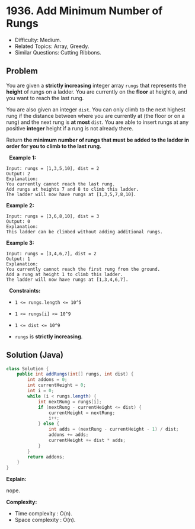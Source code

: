 # 1936. Add Minimum Number of Rungs

- Difficulty: Medium.
- Related Topics: Array, Greedy.
- Similar Questions: Cutting Ribbons.

## Problem

You are given a **strictly increasing** integer array ```rungs``` that represents the **height** of rungs on a ladder. You are currently on the **floor** at height ```0```, and you want to reach the last rung.

You are also given an integer ```dist```. You can only climb to the next highest rung if the distance between where you are currently at (the floor or on a rung) and the next rung is **at most** ```dist```. You are able to insert rungs at any positive **integer** height if a rung is not already there.

Return **the **minimum** number of rungs that must be added to the ladder in order for you to climb to the last rung.**

 
**Example 1:**

```
Input: rungs = [1,3,5,10], dist = 2
Output: 2
Explanation:
You currently cannot reach the last rung.
Add rungs at heights 7 and 8 to climb this ladder. 
The ladder will now have rungs at [1,3,5,7,8,10].
```

**Example 2:**

```
Input: rungs = [3,6,8,10], dist = 3
Output: 0
Explanation:
This ladder can be climbed without adding additional rungs.
```

**Example 3:**

```
Input: rungs = [3,4,6,7], dist = 2
Output: 1
Explanation:
You currently cannot reach the first rung from the ground.
Add a rung at height 1 to climb this ladder.
The ladder will now have rungs at [1,3,4,6,7].
```

 
**Constraints:**


	
- ```1 <= rungs.length <= 10^5```
	
- ```1 <= rungs[i] <= 10^9```
	
- ```1 <= dist <= 10^9```
	
- ```rungs``` is **strictly increasing**.



## Solution (Java)

```java
class Solution {
    public int addRungs(int[] rungs, int dist) {
        int addons = 0;
        int currentHeight = 0;
        int i = 0;
        while (i < rungs.length) {
            int nextRung = rungs[i];
            if (nextRung - currentHeight <= dist) {
                currentHeight = nextRung;
                i++;
            } else {
                int adds = (nextRung - currentHeight - 1) / dist;
                addons += adds;
                currentHeight += dist * adds;
            }
        }
        return addons;
    }
}
```

**Explain:**

nope.

**Complexity:**

* Time complexity : O(n).
* Space complexity : O(n).
